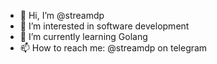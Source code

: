 - 👋 Hi, I’m @streamdp
- 👀 I’m interested in software development
- 🌱 I’m currently learning Golang 
- 📫 How to reach me: @streamdp on telegram
<!--- 💞️ I’m looking to collaborate on an interesting project --->
<!---
streamdp/streamdp is a ✨ special ✨ repository because its `README.md` (this file) appears on your GitHub profile.
You can click the Preview link to take a look at your changes.
--->
